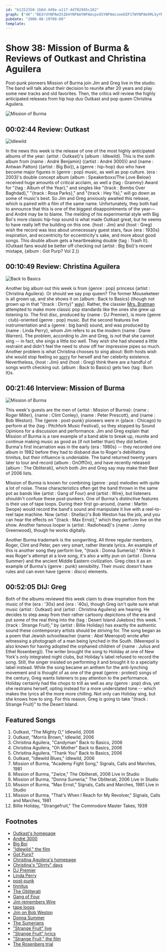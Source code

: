 ```yaml
---
id: "b1252350-1b6d-449e-a117-4d702945c162"
graph: {"4K":"BEdrUYNPAm3SID4YNPAmYNPAmvpvOSYNPAmcseeEEP1TWYNPAm9RLkyYNPAmYNPAmrnCX8BAQ52YNPAmSPh0QYNPAmBEdrUvpvOS3SID4BAQ52BQsAMX6cfdBHm1GBQsAM","I1":"9MGtlo8wzm9MGtlP7qjYP7qjYo8wzm7IvXgo8wzmUQBrpo8wzmlFq3fo8wzmo8wzmyZnUhcQIFOlFq3fX6cfdgMit6BHm1GgMit6","10A":"0eX1O6hKYs0eX1OBLsPG0eX1OBJQFW0eX1OBEMCw0eX1OBArqY0eX1Oi9Nng0eX1O9MGtl0eX1Oe3XKU0eX1O8CLNl0eX1OvSMdr0eX1Oe0W0j0eX1OXaOua0eX1OBKs3ve0W0jnlCwPDHQwnMOJ5z0V8tkN1aqEBEMCwBJQFWBEMCwBLsPG","2ET":"CQgysq6iPcq6iPcvvYPJ9MGtlvvYPJBMj1uLLbUw"}
pubdate: "2006-08-19T00:00"
template: 
---
```






# Show 38: Mission of Burma & Reviews of Outkast and Christina Aguilera

Post-punk pioneers Mission of Burma join Jim and Greg live in the studio. The band will talk about their decision to reunite after 20 years and play some new tracks and old favorites. Then, the critics will review the highly anticipated releases from hip hop duo Outkast and pop queen Christina Aguilera.

![Mission of Burma](https://static.soundopinions.org/images/2006/missionofburma.jpg)



## 00:02:44 Review: Outkast

![Idlewild](https://static.soundopinions.org/assets/38/4K0.jpg)

In the news this week is the release of one of the most highly anticipated albums of the year: {artist : Outkast}'s {album : Idlewild}. This is the sixth album from {name : André Benjamin} ({artist : André 3000}) and {name : Antwan Patton} ({artist : Big Boi}), a {genre : hip-hop} duo who have become major figures in {genre : pop} music, as well as pop culture. {era : 2003}'s double concept album {album : Speakerboxx/The Love Below} received huge amounts of critical acclaim, as well a {tag : Grammy} Award for "{tag : Album of the Year}," and singles like "{track : Bombs Over Baghdad}," "{track : Rosa Parks}," and "{track : Hey Ya}," will go down as some of music's best. So Jim and Greg anxiously awaited this release, which is paired with a film of the same name. Unfortunately, they both had to announce that this is one of the biggest disappointments of the year—and André may be to blame. The melding of his experimental style with Big Boi's more classic hip-hop sound is what made Outkast great, but he seems to have really left the building on this one. {host : Jim} and {host : Greg} wish the record was less about unnecessary guest stars, faux {era : 1930s} inspiration, and eccentricity for eccentricity's sake, and more about good songs. This double album gets a heartbreaking double {tag : Trash It}. (Outkast fans would be better off checking out {artist : Big Boi}'s recent mixtape, {album : Got Purp? Vol 2.})



## 00:10:49 Review: Christina Aguilera

![Back to Basics](https://static.soundopinions.org/assets/38/I10.jpg)

Another big album out this week is from {genre : pop} princess {artist : Christina Aguilera}. Or should we say pop queen? The former Mouseketeer is all grown up, and she shows it on {album : Back to Basics} (though not grown up in that "{track : Dirrty}" [way](https://www.youtube.com/watch?v=4Rg3sAb8Id8&noredirect=1)). Rather, the classier [Mrs. Bratman](http://www.people.com/people/article/0,,1131176,00.html) attempted to make more classic pop standards like the ones she grew up listening to. The first disc, produced by {name : DJ Premier}, is more {genre : club}-oriented {genre : pop} music. But the second features live instrumentation and a {genre : big band} sound, and was produced by {name : Linda Perry}, whom Jim refers to as the modern {name : Diane Warren}. The problem, according to Jim and Greg, is not that she cannot sing -- in fact, she sings a little *too* well. They wish she had showed a little restraint and didn't feel the need to show off her impressive pipes so much. Another problem is what Christina chooses to sing about: Both hosts wish she would stop feeling so [sorry](http://www.sing365.com/music/lyric.nsf/Here-To-Stay-lyrics-Christina-Aguilera/FE1101722E5A3219482571C10005B223) for herself and her celebrity existence. Nevertheless, {host : Jim} and {host : Greg} think there are a handful of songs worth checking out. {album : Back to Basics} gets two {tag : Burn It}s.



## 00:21:46 Interview: Mission of Burma

![Mission of Burma](https://static.soundopinions.org/assets/38/10A0.jpg)

This week's guests are the men of {artist : Mission of Burma}: {name : Roger Miller}, {name : Clint Conley}, {name : Peter Prescott}, and {name : Bob Weston}. The {genre : post-punk} pioneers were in {place : Chicago} to perform at the {tag : Pitchfork Music Festival}, so they stopped by Sound Opinions for a discussion and performance. Jim and Greg explain that Mission of Burma is a rare example of a band able to break up, reunite and continue making music as good as (if not better than) they did before. Burma's first incarnation was in the early {era : 1980s} -- they recorded one album in 1982 before they had to disband due to Roger's debilitating tinnitus, but their influence is undeniable. The band returned twenty years later to tour and record {album : OnOffOn}, and have recently released {album : The Obliterati}, which both Jim and Greg say may make their Best of 2006 lists.

Mission of Burma is known for combining {genre : pop} melodies with quite a lot of noise. These characteristics often get the band thrown in the same pot as bands like {artist : Gang of Four} and {artist : Wire}, but listeners shouldn't confuse these post-punkers. One of Burma's distinctive features is their use of tape loops. During their first go-around, {name : Martin Swope} would record the band's sound and manipulate it live with a reel-to-reel tape machine. Now {artist : Shellac}'s Bob Weston has the job, and you can hear the effects on "{track : Max Ernst}," which they perform live on the show. Another famous looper is {artist : Radiohead}'s {name : Jonny Greenwood}, though he works digitally.

Another Burma trademark is the songwriting. All three regular members, Roger, Clint and Peter, pen very smart, rather literate lyrics. An example of this is another song they perform live, "{track : Donna Sumeria}." While it was Roger's attempt at a love song, it's also a witty pun on {artist : Donna Summer} and the ancient Middle Eastern civilization. Greg cites it as an example of Burma's {genre : punk} sensibility. Their music doesn't have rules and can even have {genre : disco} elements.



## 00:52:05 DIJ: Greg

Both of the albums reviewed this week claim to draw inspiration from the music of the {era : '30s} and {era : '40s}, though Greg isn't quite sure what music {artist : Outkast} and {artist : Christina Aguilera} are hearing. He decides to step away from their rather cartoony depictions of the era and put some of the real thing into the {tag : Desert Island Jukebox} this week. "{track : Strange Fruit}," by {artist : Billie Holiday} has exactly the authentic sound these contemporary artists should be striving for. The song began as a poem that Jewish schoolteacher {name : Abel Meeropol} wrote after witnessing a photograph of a man being lynched in the South. (Meerepol is also known for having adopted the orphaned children of {name : Julius and Ethel Rosenberg}). The writer brought the song to Holiday at one of New York's only integrated night clubs, but Holiday's label refused to record the song. Still, the singer insisted on performing it and brought it to a specialty label instead. While the song became an anthem for the anti-lynching movement and is thought of as one of the great {genre : protest} songs of the century, Greg wants listeners to pay attention to the performance. Holiday certainly had the chops to trill as well as any {genre : pop} diva, yet she restrains herself, opting instead for a more understated tone -- which makes the lyrics all the more more chilling. Not only can Holiday sing, but she knows how to sing. For this reason, Greg is going to take "{track : Strange Fruit}" to the Desert Island.



## Featured Songs

1. Outkast, "The Mighty O," Idlewild, 2006
2. Outkast, "Morris Brown," Idlewild, 2006
3. Christina Aguilera, "Candyman" Back to Basics, 2006
4. Christina Aguilera, "Oh Mother" Back to Basics, 2006
5. Christina Aguilera, "Thank You" Back to Basics, 2006
6. Outkast, "Idlewild Blues," Idlewild, 2006
7. Mission of Burma, "Academy Fight Song," Signals, Calls and Marches, 1981
8. Mission of Burma, "2wice," The Obliterati, 2006 Live in Studio
9. Mission of Burma, "Donna Sumeria," The Obliterati, 2006 Live in Studio
10. Mission of Burma, "Max Ernst," Signals, Calls and Marches, 1981 Live in Studio
11. Mission of Burma, "That's When I Reach for My Revolver," Signals, Calls and Marches, 1981
12. Billie Holiday, "Strangefruit," The Commodore Master Takes, 1939



## Footnotes

- [Outkast's homepage](http://www.outkast.com/)
- [André 3000](http://www.outkast.com/andre-3000)
- [Big Boi](http://bigboi.com/)
- ["Idlewild," the film](http://www.imdb.com/title/tt0417225/)
- [Got Purp?](http://www.purpleribbonallstars.com/)
- [Christina Aguilera's homepage](http://www.christinaaguilera.com/)
- [Christina's "Dirrty" days](https://www.youtube.com/watch?v=4Rg3sAb8Id8&noredirect=1)
- [DJ Premier](http://www.allmusic.com/cg/amg.dll?opt1=1&P=amg&sql=dj+premier)
- [Linda Perry](http://www.allmusic.com/cg/amg.dll?opt1=1&P=amg&sql=linda+perry)
- [post-punk](http://en.wikipedia.org/wiki/Post-punk)
- [tinnitus](http://www.ata.org/about_tinnitus/)
- [The Obliterati](http://store.matadorrecords.com/the-obliterati)
- [Gang of Four](http://www.gangoffour.co.uk/)
- [Jim remembers Wire](http://www.jimdero.com/News2003/GreatWire.htm)
- [tape loops](http://en.wikipedia.org/wiki/Tape_loop)
- [Jim on Bob Weston](http://www.jimdero.com/News2005/LiveWestonJuly8.htm)
- [Donna Summer](http://www.donna-tribute.com/)
- [The Sumerians](http://www.ancient.eu.com/sumer/)
- ["Strange Fruit" live](https://www.youtube.com/watch?v=h4ZyuULy9zs&feature=kp)
- ["Strange Fruit" lyrics](http://www.bluesforpeace.com/lyrics/strange-fruit.htm)
- ["Strange Fruit," the film](http://www.pbs.org/independentlens/strangefruit/film.html)
- [The Rosenberg trial](http://law2.umkc.edu/faculty/projects/ftrials/rosenb/rosenb.htm)